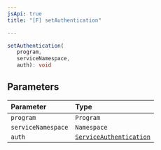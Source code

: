 ```yaml
---
jsApi: true
title: "[F] setAuthentication"

---
```

```ts
setAuthentication(
   program, 
   serviceNamespace, 
   auth): void
```

## Parameters

| Parameter | Type |
| :------ | :------ |
| `program` | `Program` |
| `serviceNamespace` | `Namespace` |
| `auth` | [`ServiceAuthentication`](../interfaces/ServiceAuthentication.md) |
